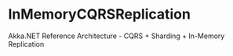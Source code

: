 # InMemoryCQRSReplication
Akka.NET Reference Architecture - CQRS + Sharding + In-Memory Replication
